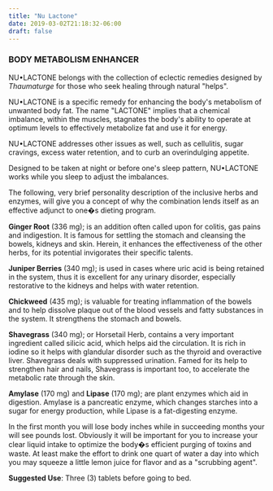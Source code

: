 ```yaml
---
title: "Nu Lactone"
date: 2019-03-02T21:18:32-06:00
draft: false
---
```


### BODY METABOLISM ENHANCER

NU•LACTONE belongs with the collection of eclectic remedies designed by <cite>Thaumaturge</cite> for those who seek healing through natural "helps".

NU•LACTONE is a specific remedy for enhancing the body's metabolism of unwanted body fat. The name "LACTONE" implies that a chemical imbalance, within the muscles, stagnates the body's ability to operate at optimum levels to effectively metabolize fat and use it for energy.

NU•LACTONE addresses other issues as well, such as cellulitis, sugar cravings, excess water retention, and to curb an overindulging appetite.

Designed to be taken at night or before one's sleep pattern, NU•LACTONE works while you sleep to adjust the imbalances.

The following, very brief personality description of the inclusive herbs and enzymes, will give you a concept of why the combination lends itself as an effective adjunct to one�s dieting program.

**Ginger Root** (336 mg); is an addition often called upon for colitis, gas pains and indigestion. It is famous for settling the stomach and cleansing the bowels, kidneys and skin. Herein, it enhances the effectiveness of the other herbs, for its potential invigorates their specific talents.

**Juniper Berries** (340 mg); is used in cases where uric acid is being retained in the system, thus it is excellent for any urinary disorder, especially restorative to the kidneys and helps with water retention.

**Chickweed** (435 mg); is valuable for treating inflammation of the bowels and to help dissolve plaque out of the blood vessels and fatty substances in the system. It strengthens the stomach and bowels.

**Shavegrass** (340 mg); or Horsetail Herb, contains a very important ingredient called silicic acid, which helps aid the circulation. It is rich in iodine so it helps with glandular disorder such as the thyroid and overactive liver. Shavegrass deals with suppressed urination. Famed for its help to strengthen hair and nails, Shavegrass is important too, to accelerate the metabolic rate through the skin.

**Amylase** (170 mg) and **Lipase** (170 mg); are plant enzymes which aid in digestion. Amylase is a pancreatic enzyme, which changes starches into a sugar for energy production, while Lipase is a fat-digesting enzyme.

In the first month you will lose body inches while in succeeding months your will see pounds lost. Obviously it will be important for you to increase your clear liquid intake to optimize the body�s efficient purging of toxins and waste. At least make the effort to drink one quart of water a day into which you may squeeze a little lemon juice for flavor and as a "scrubbing agent".

**Suggested Use**: Three (3) tablets before going to bed.
